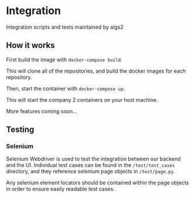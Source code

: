 # Integration
Integration scripts and tests maintained by algs2

## How it works

First build the image with `docker-compose build`.

This will clone all of the repositories, and build the docker images for each repository.

Then, start the container with `docker-compose up`.

This will start the company 2 containers on your host machine.

More features coming soon...

## Testing

### Selenium
Selenium Webdriver is used to test the integration between our backend and the UI. Individual test cases can be found in the `/test/test_cases` directory, and they reference selenium page objects in `/test/page.py`.

Any selenium element locators should be contained within the page objects in order to ensure easily readable test cases.
